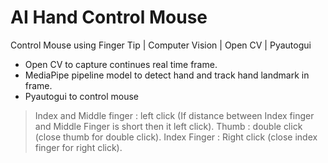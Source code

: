 # AI Hand Control Mouse
Control Mouse using Finger Tip | Computer Vision | Open CV | Pyautogui

- Open CV to capture continues real time frame.
- MediaPipe pipeline model to detect hand and track hand landmark in frame.
- Pyautogui to control mouse

> Index and Middle finger : left click (If distance between Index finger and Middle Finger is short then it left click).
> Thumb : double click (close thumb for double click).
> Index Finger : Right click (close index finger for right click).

